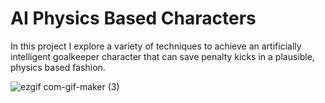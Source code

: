 # AI Physics Based Characters 
In this project I explore a variety of techniques to achieve an artificially intelligent goalkeeper character that can save penalty kicks in a plausible, physics based fashion.

![ezgif com-gif-maker (3)](https://user-images.githubusercontent.com/57908067/158033716-59e1a1c8-d1d5-4ffd-9149-cacf69b50367.gif)

